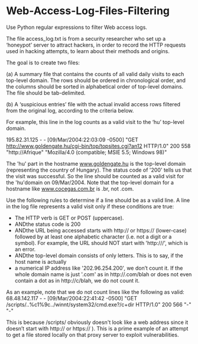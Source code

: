 # Web-Access-Log-Files-Filtering
Use Python regular expressions to filter Web access logs.

The file access_log.txt is from a security researcher who set up a ‘honeypot’ server to attract hackers, in order to record the HTTP requests used in hacking attempts, to learn about their methods and origins.

The goal is to create two files: 

(a) A summary file that contains the counts of all valid daily visits to each top-level domain. The rows should be ordered in chronological order, and the columns should be sorted in alphabetical order of top-level domains.  The file should be tab-delimited.

(b) A ‘suspicious entries’ file with the actual invalid access rows filtered from the original log, according to the criteria below.

For example, this line in the log counts as a valid visit to the ‘hu’ top-level domain.

195.82.31.125 - - [09/Mar/2004:22:03:09 -0500] "GET http://www.goldengate.hu/cgi-bin/top/topsites.cgi?an12 HTTP/1.0" 200 558 "http://Afrique" "Mozilla/4.0 (compatible; MSIE 5.5; Windows 98)"

The 'hu' part in the hostname www.goldengate.hu is the top-level domain (representing the country of Hungary). The status code of '200' tells us that the visit was successful. So the line should be counted as a valid visit for the 'hu'domain on 09/Mar/2004.  Note that the top-level domain for a hostname like www.cocegas.com.br is .br, not .com.

Use the following rules to determine if a line should be as a valid line.  A line in the log file represents a valid visit only if these conditions are true:

- The HTTP verb is GET or POST (uppercase).
- ANDthe status code is 200
- ANDthe URL being accessed starts with http:// or https:// (lower-case) followed by at least one alphabetic character (i.e. not a digit or a symbol).  For example, the URL should NOT start with 'http:///', which is an error.
- ANDthe top-level domain consists of only letters. This is to say, if the host name is actually
- a numerical IP address like '202.96.254.200', we don’t count it. If the whole domain name is just '.com' as in http://.com/blah or does not even contain a dot as in http://c/blah, we do not count it. 

As an example, note that we do not count lines like the following as valid:
68.48.142.117 - - [09/Mar/2004:22:41:42 -0500] "GET /scripts/..%c1%9c../winnt/system32/cmd.exe?/c+dir HTTP/1.0" 200 566 "-" "-"

This is because /scripts/ obviously doesn't look like a web address since it doesn’t start with http:// or https:// ). This is a prime example of an attempt to get a file stored locally on that proxy server to exploit vulnerabilities. 

